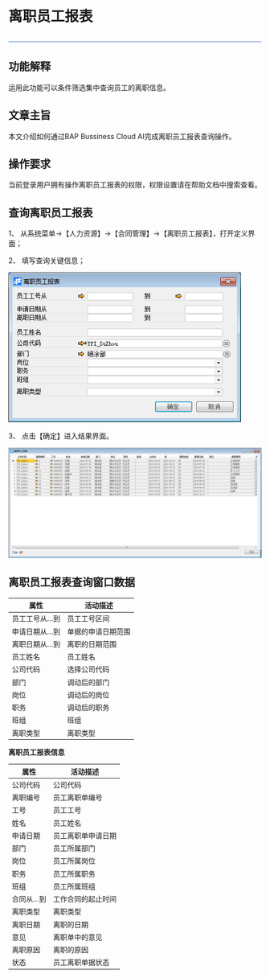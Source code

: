  # 离职员工报表

 ![1574417197089](rlzy_ht/common/headLine.png)

 

## 功能解释

运用此功能可以条件筛选集中查询员工的离职信息。

## 文章主旨

本文介绍如何通过BAP Bussiness Cloud AI完成离职员工报表查询操作。

## 操作要求

当前登录用户拥有操作离职员工报表的权限，权限设置请在帮助文档中搜索查看。

## 查询离职员工报表

1、 从系统菜单->【人力资源】->【合同管理】->【离职员工报表】，打开定义界面；

2、 填写查询关键信息；

![img](rlzy_ht/离职员工报表1.png)

3、 点击【确定】进入结果界面。

![img](rlzy_ht/离职员工报表2.png)

## 离职员工报表查询窗口数据

| **属性**      | **活动描述**       |
| ------------- | ------------------ |
| 员工工号从…到 | 员工工号区间       |
| 申请日期从…到 | 单据的申请日期范围 |
| 离职日期从…到 | 离职的日期范围     |
| 员工姓名      | 员工姓名           |
| 公司代码      | 选择公司代码       |
| 部门          | 调动后的部门       |
| 岗位          | 调动后的岗位       |
| 职务          | 调动后的职务       |
| 班组          | 班组               |
| 离职类型      | 离职类型           |

**离职员工报表信息**

| **属性**  | **活动描述**       |
| --------- | ------------------ |
| 公司代码  | 公司代码           |
| 离职编号  | 员工离职单编号     |
| 工号      | 员工工号           |
| 姓名      | 员工姓名           |
| 申请日期  | 员工离职单申请日期 |
| 部门      | 员工所属部门       |
| 岗位      | 员工所属岗位       |
| 职务      | 员工所属职务       |
| 班组      | 员工所属班组       |
| 合同从…到 | 工作合同的起止时间 |
| 离职类型  | 离职类型           |
| 离职日期  | 离职的日期         |
| 意见      | 离职单中的意见     |
| 离职原因  | 离职的原因         |
| 状态      | 员工离职单据状态   |

 
